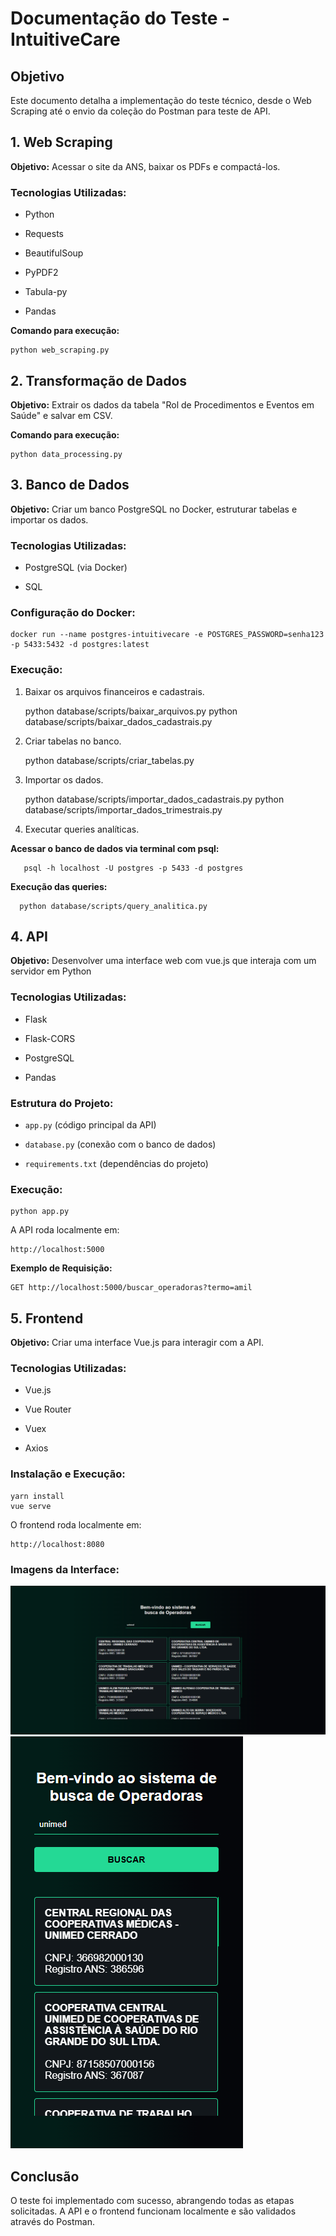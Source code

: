 
# Documentação do Teste - IntuitiveCare

## Objetivo

Este documento detalha a implementação do teste técnico, desde o Web Scraping até o envio da coleção do Postman para teste de API.

## 1. Web Scraping

**Objetivo:** Acessar o site da ANS, baixar os PDFs e compactá-los.

### Tecnologias Utilizadas:

-   Python
    
-   Requests
    
-   BeautifulSoup
    
-   PyPDF2
    
-   Tabula-py
    
-   Pandas
    

**Comando para execução:**

    python web_scraping.py
    
## 2. Transformação de Dados

**Objetivo:** Extrair os dados da tabela "Rol de Procedimentos e Eventos em Saúde" e salvar em CSV.

**Comando para execução:**

    python data_processing.py

## 3. Banco de Dados

**Objetivo:** Criar um banco PostgreSQL no Docker, estruturar tabelas e importar os dados.

### Tecnologias Utilizadas:

-   PostgreSQL (via Docker)
    
-   SQL
    

### Configuração do Docker:

    docker run --name postgres-intuitivecare -e POSTGRES_PASSWORD=senha123 -p 5433:5432 -d postgres:latest

### Execução:

1.  Baixar os arquivos financeiros e cadastrais.

     python database/scripts/baixar_arquivos.py
     python database/scripts/baixar_dados_cadastrais.py
    
2.  Criar tabelas no banco.

     python database/scripts/criar_tabelas.py
    
3.  Importar os dados.

    python database/scripts/importar_dados_cadastrais.py
    python database/scripts/importar_dados_trimestrais.py
    
4.  Executar queries analíticas.


**Acessar o banco de dados via terminal com psql:**

       psql -h localhost -U postgres -p 5433 -d postgres

**Execução das queries:**

      python database/scripts/query_analitica.py

## 4. API

**Objetivo:** Desenvolver uma interface web com vue.js que interaja com um servidor em Python

### Tecnologias Utilizadas:

-   Flask
    
-   Flask-CORS
    
-   PostgreSQL
    
-   Pandas
    

### Estrutura do Projeto:

-   `app.py` (código principal da API)
    
-   `database.py` (conexão com o banco de dados)
    
-   `requirements.txt` (dependências do projeto)

### Execução:

    python app.py

A API roda localmente em:

    http://localhost:5000
  
  **Exemplo de Requisição:**

    GET http://localhost:5000/buscar_operadoras?termo=amil
## 5. Frontend

**Objetivo:** Criar uma interface Vue.js para interagir com a API.

### Tecnologias Utilizadas:

-   Vue.js
    
-   Vue Router
    
-   Vuex
    
-   Axios
    

### Instalação e Execução:

    yarn install
    vue serve
    
O frontend roda localmente em:

    http://localhost:8080

### Imagens da Interface:

<img src="./vue-front/assets/print-tela-desk-teste.png">
<img src="./vue-front/assets/print-tela-mobile-teste.png">
    
## Conclusão

O teste foi implementado com sucesso, abrangendo todas as etapas solicitadas. A API e o frontend funcionam localmente e são validados através do Postman.
